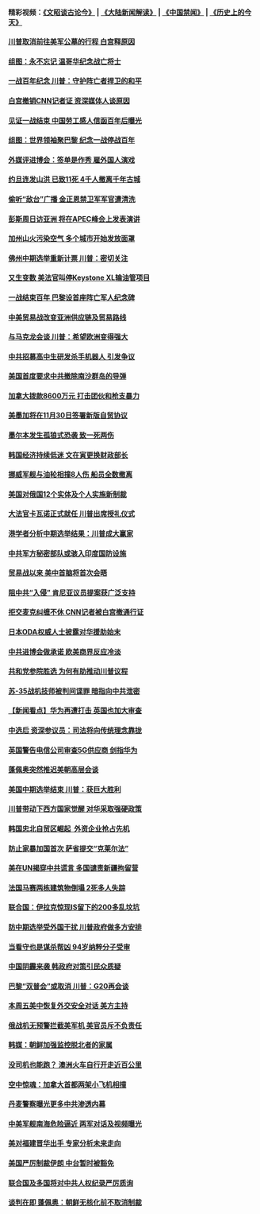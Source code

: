#### 精彩视频：[《文昭谈古论今》](https://github.com/gfw-breaker/wenzhao/blob/master/README.md?t=11121532?t=11121231) | [《大陆新闻解读》](https://github.com/gfw-breaker/ntdtv-comedy/blob/master/README.md?t=11121532?t=11121231) | [《中国禁闻》](https://github.com/gfw-breaker/ntdtv-news/blob/master/README.md?t=11121532?t=11121231) | [《历史上的今天》](https://github.com/gfw-breaker/today-in-history/blob/master/README.md?t=11121532?t=11121231) 

#### [川普取消前往美军公墓的行程 白宫释原因](../pages/nsc418/n10846670.md?t=11121532?t=11121231) 

#### [组图：永不忘记 温哥华纪念战亡将士](../pages/nsc418/n10845683.md?t=11121532?t=11121231) 

#### [一战百年纪念 川普：守护阵亡者捍卫的和平](../pages/nsc418/n10845450.md?t=11121532?t=11121231) 

#### [白宫撤销CNN记者证 资深媒体人谈原因](../pages/nsc418/n10845359.md?t=11121532?t=11121231) 

#### [见证一战结束 中国劳工感人信函百年后曝光](../pages/nsc418/n10845223.md?t=11121532?t=11121231) 

#### [组图：世界领袖聚巴黎 纪念一战停战百年](../pages/nsc418/n10845047.md?t=11121532?t=11121231) 

#### [外媒评进博会：签单是作秀 雇外国人演戏](../pages/nsc418/n10844281.md?t=11121532?t=11121231) 

#### [约旦连发山洪 已致11死 4千人撤离千年古城](../pages/nsc418/n10844615.md?t=11121532?t=11121231) 

#### [偷听“敌台”广播 金正恩禁卫军军官遭清洗](../pages/nsc418/n10844353.md?t=11121532?t=11121231) 

#### [彭斯周日访亚洲 将在APEC峰会上发表演讲](../pages/nsc418/n10844075.md?t=11121532?t=11121231) 

#### [加州山火污染空气 多个城市开始发放面罩](../pages/nsc418/n10844214.md?t=11121532?t=11121231) 

#### [佛州中期选举重新计票 川普：密切关注](../pages/nsc418/n10843995.md?t=11121532?t=11121231) 

#### [又生变数 美法官叫停Keystone XL输油管项目](../pages/nsc418/n10843752.md?t=11121532?t=11121231) 

#### [一战结束百年 巴黎设首座阵亡军人纪念碑](../pages/nsc418/n10843698.md?t=11121532?t=11121231) 

#### [中美贸易战改变亚洲供应链及贸易路线](../pages/nsc418/n10843491.md?t=11121532?t=11121231) 

#### [与马克龙会谈 川普：希望欧洲变得强大](../pages/nsc418/n10843329.md?t=11121532?t=11121231) 

#### [中共招募高中生研发杀手机器人 引发争议](../pages/nsc418/n10842419.md?t=11121532?t=11121231) 

#### [美国首度要求中共撤除南沙群岛的导弹](../pages/nsc418/n10842945.md?t=11121532?t=11121231) 

#### [加拿大拨款8600万元 打击团伙和枪支暴力](../pages/nsc418/n10842249.md?t=11121532?t=11121231) 

#### [美墨加将在11月30日签署新版自贸协议](../pages/nsc418/n10841572.md?t=11121532?t=11121231) 

#### [墨尔本发生孤狼式恐袭 致一死两伤](../pages/nsc418/n10840893.md?t=11121532?t=11121231) 

#### [韩国经济持续低迷 文在寅更换财政部长](../pages/nsc418/n10839960.md?t=11121532?t=11121231) 

#### [挪威军舰与油轮相撞8人伤 船员全数撤离](../pages/nsc418/n10841146.md?t=11121532?t=11121231) 

#### [美国对俄国12个实体及个人实施新制裁](../pages/nsc418/n10841109.md?t=11121532?t=11121231) 

#### [大法官卡瓦诺正式就任 川普出席授礼仪式](../pages/nsc418/n10840367.md?t=11121532?t=11121231) 

#### [港学者分析中期选举结果：川普成大赢家](../pages/nsc418/n10840095.md?t=11121532?t=11121231) 

#### [中共军方秘密部队或骇入印度国防设施](../pages/nsc418/n10839561.md?t=11121532?t=11121231) 

#### [贸易战以来 美中首脑将首次会晤](../pages/nsc418/n10839071.md?t=11121532?t=11121231) 

#### [阻中共“入侵” 肯尼亚议员提案获广泛支持](../pages/nsc418/n10839184.md?t=11121532?t=11121231) 

#### [拒交麦克纠缠不休 CNN记者被白宫撤通行证](../pages/nsc418/n10838526.md?t=11121532?t=11121231) 

#### [日本ODA权威人士披露对华援助始末](../pages/nsc418/n10838064.md?t=11121532?t=11121231) 

#### [中共进博会做承诺 欧美商界反应冷淡](../pages/nsc418/n10837102.md?t=11121532?t=11121231) 

#### [共和党参院胜选 为何有助推动川普议程](../pages/nsc418/n10836979.md?t=11121532?t=11121231) 

#### [苏-35战机技师被判间谍罪 暗指向中共泄密](../pages/nsc418/n10837017.md?t=11121532?t=11121231) 

#### [【新闻看点】华为再遭打击 英国也加大审查](../pages/nsc418/n10836745.md?t=11121532?t=11121231) 

#### [中选后 资深参议员：司法将向传统理念靠拢](../pages/nsc418/n10836636.md?t=11121532?t=11121231) 

#### [英国警告电信公司审查5G供应商 剑指华为](../pages/nsc418/n10836577.md?t=11121532?t=11121231) 

#### [蓬佩奥突然推迟美朝高层会谈](../pages/nsc418/n10836329.md?t=11121532?t=11121231) 

#### [美国中期选举结束 川普：获巨大胜利](../pages/nsc418/n10834872.md?t=11121532?t=11121231) 

#### [川普带动下西方国家觉醒 对华采取强硬政策](../pages/nsc418/n10834533.md?t=11121532?t=11121231) 

#### [韩国忠北自贸区崛起  外资企业抢占先机](../pages/nsc418/n10834775.md?t=11121532?t=11121231) 

#### [防止家暴加国首次 萨省提交“克莱尔法”](../pages/nsc418/n10834469.md?t=11121532?t=11121231) 

#### [美在UN揭穿中共谎言 多国谴责新疆拘留营](../pages/nsc418/n10834220.md?t=11121532?t=11121231) 

#### [法国马赛两栋建筑物倒塌 2死多人失踪](../pages/nsc418/n10834087.md?t=11121532?t=11121231) 

#### [联合国：伊拉克惊现IS留下的200多乱坟坑](../pages/nsc418/n10834036.md?t=11121532?t=11121231) 

#### [防中期选举受外国干扰 川普政府做多方安排](../pages/nsc418/n10834018.md?t=11121532?t=11121231) 

#### [当看守也是谋杀帮凶 94岁纳粹分子受审](../pages/nsc418/n10833872.md?t=11121532?t=11121231) 

#### [中国阴霾来袭 韩政府对策引民众质疑](../pages/nsc418/n10833148.md?t=11121532?t=11121231) 

#### [巴黎“双普会”或取消 川普：G20再会谈](../pages/nsc418/n10833220.md?t=11121532?t=11121231) 

#### [本周五美中恢复外交安全对话 美方主持](../pages/nsc418/n10833126.md?t=11121532?t=11121231) 

#### [俄战机无预警拦截美军机 美官员斥不负责任](../pages/nsc418/n10833077.md?t=11121532?t=11121231) 

#### [韩媒：朝鲜加强监控脱北者的家属](../pages/nsc418/n10833035.md?t=11121532?t=11121231) 

#### [没司机也能跑？ 澳洲火车自行开走近百公里](../pages/nsc418/n10832834.md?t=11121532?t=11121231) 

#### [空中惊魂：加拿大首都两架小飞机相撞](../pages/nsc418/n10832154.md?t=11121532?t=11121231) 

#### [丹麦警察曝光更多中共渗透内幕](../pages/nsc418/n10821828.md?t=11121532?t=11121231) 

#### [中美军舰南海危险逼近 两军对话及视频曝光](../pages/nsc418/n10831927.md?t=11121532?t=11121231) 

#### [美对福建晋华出手 专家分析未来走向](../pages/nsc418/n10831864.md?t=11121532?t=11121231) 

#### [美国严厉制裁伊朗 中台暂时被豁免](../pages/nsc418/n10831685.md?t=11121532?t=11121231) 

#### [联合国及多国将对中共人权纪录严厉质询](../pages/nsc418/n10831604.md?t=11121532?t=11121231) 

#### [谈判在即 蓬佩奥：朝鲜无核化前不取消制裁](../pages/nsc418/n10831195.md?t=11121532?t=11121231) 

